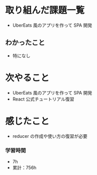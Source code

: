 # 取り組んだ課題一覧

- UberEats 風のアプリを作って SPA 開発

## わかったこと

- 特になし

# 次やること

- UberEats 風のアプリを作って SPA 開発
- React 公式チュートリアル復習

# 感じたこと

- reducer の作成や使い方の復習が必要

### 学習時間

- 7h
- 累計：756h
